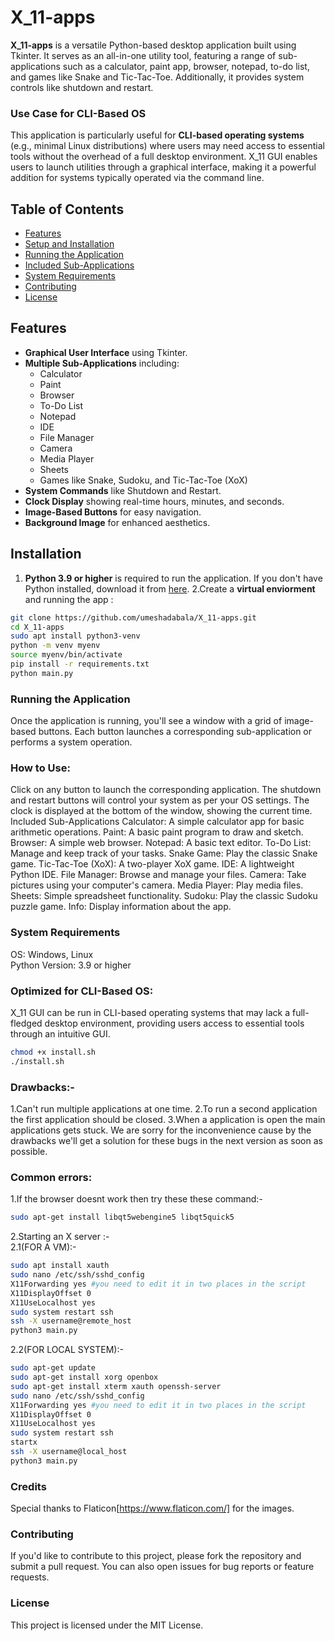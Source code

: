 # X_11-apps

**X_11-apps** is a versatile Python-based desktop application built using Tkinter. It serves as an all-in-one utility tool, featuring a range of sub-applications such as a calculator, paint app, browser, notepad, to-do list, and games like Snake and Tic-Tac-Toe. Additionally, it provides system controls like shutdown and restart.

### Use Case for CLI-Based OS
This application is particularly useful for **CLI-based operating systems** (e.g., minimal Linux distributions) where users may need access to essential tools without the overhead of a full desktop environment. X_11 GUI enables users to launch utilities through a graphical interface, making it a powerful addition for systems typically operated via the command line.

## Table of Contents
- [Features](#features)
- [Setup and Installation](#setup-and-installation)
- [Running the Application](#running-the-application)
- [Included Sub-Applications](#included-sub-applications)
- [System Requirements](#system-requirements)
- [Contributing](#contributing)
- [License](#license)

## Features
- **Graphical User Interface** using Tkinter.
- **Multiple Sub-Applications** including:
  - Calculator
  - Paint
  - Browser
  - To-Do List
  - Notepad
  - IDE
  - File Manager
  - Camera
  - Media Player
  - Sheets
  - Games like Snake, Sudoku, and Tic-Tac-Toe (XoX)
- **System Commands** like Shutdown and Restart.
- **Clock Display** showing real-time hours, minutes, and seconds.
- **Image-Based Buttons** for easy navigation.
- **Background Image** for enhanced aesthetics.



## Installation
1. **Python 3.9 or higher** is required to run the application. If you don't have Python installed, download it from [here](https://www.python.org/downloads/).
2.Create a **virtual enviorment** and running the app :
```bash
git clone https://github.com/umeshadabala/X_11-apps.git
cd X_11-apps
sudo apt install python3-venv
python -m venv myenv
source myenv/bin/activate
pip install -r requirements.txt
python main.py
```
### Running the Application
Once the application is running, you'll see a window with a grid of image-based buttons. Each button launches a corresponding sub-application or performs a system operation.

### How to Use:
Click on any button to launch the corresponding application.
The shutdown and restart buttons will control your system as per your OS settings.
The clock is displayed at the bottom of the window, showing the current time.
Included Sub-Applications
Calculator: A simple calculator app for basic arithmetic operations.
Paint: A basic paint program to draw and sketch.
Browser: A simple web browser.
Notepad: A basic text editor.
To-Do List: Manage and keep track of your tasks.
Snake Game: Play the classic Snake game.
Tic-Tac-Toe (XoX): A two-player XoX game.
IDE: A lightweight Python IDE.
File Manager: Browse and manage your files.
Camera: Take pictures using your computer's camera.
Media Player: Play media files.
Sheets: Simple spreadsheet functionality.
Sudoku: Play the classic Sudoku puzzle game.
Info: Display information about the app.
### System Requirements
 OS: Windows, Linux
 <br>
 Python Version: 3.9 or higher
 
### Optimized for CLI-Based OS:
X_11 GUI can be run in CLI-based operating systems that may lack a full-fledged desktop environment, providing users access to essential tools through an intuitive GUI.

```bash
chmod +x install.sh
./install.sh
```

### Drawbacks:-
1.Can't run multiple applications at one time.
2.To run a second application the first application should be closed.
3.When a application is open the main applications gets stuck.
We are sorry for the inconvenience cause by the drawbacks we'll get a solution for these bugs in the next version as soon as possible.

### Common errors:
1.If the browser doesnt work then try these these command:-
```bash
sudo apt-get install libqt5webengine5 libqt5quick5
```
2.Starting an X server :-
<br>
2.1(FOR A VM):-
```bash
sudo apt install xauth
sudo nano /etc/ssh/sshd_config
X11Forwarding yes #you need to edit it in two places in the script
X11DisplayOffset 0
X11UseLocalhost yes
sudo system restart ssh
ssh -X username@remote_host
python3 main.py
```
2.2(FOR LOCAL SYSTEM):-
```bash
sudo apt-get update
sudo apt-get install xorg openbox
sudo apt-get install xterm xauth openssh-server 
sudo nano /etc/ssh/sshd_config
X11Forwarding yes #you need to edit it in two places in the script
X11DisplayOffset 0
X11UseLocalhost yes
sudo system restart ssh
startx
ssh -X username@local_host
python3 main.py
```
### Credits
Special thanks to Flaticon[https://www.flaticon.com/] for the images.
### Contributing
If you'd like to contribute to this project, please fork the repository and submit a pull request. You can also open issues for bug reports or feature requests.

### License
This project is licensed under the MIT License.
